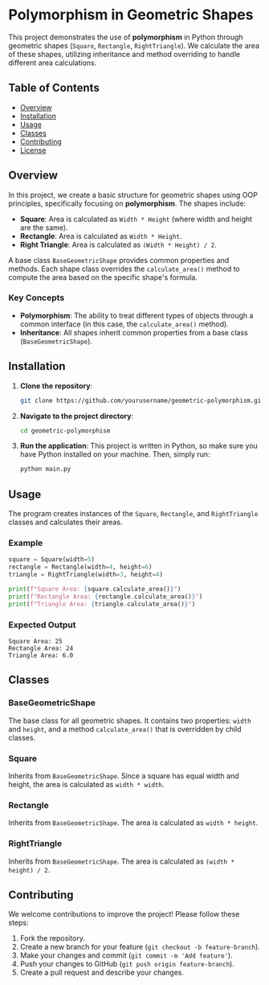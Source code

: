 # Polymorphism in Geometric Shapes

This project demonstrates the use of **polymorphism** in Python through geometric shapes (`Square`, `Rectangle`, `RightTriangle`). We calculate the area of these shapes, utilizing inheritance and method overriding to handle different area calculations.

## Table of Contents
- [Overview](#overview)
- [Installation](#installation)
- [Usage](#usage)
- [Classes](#classes)
- [Contributing](#contributing)
- [License](#license)

## Overview

In this project, we create a basic structure for geometric shapes using OOP principles, specifically focusing on **polymorphism**. The shapes include:

- **Square**: Area is calculated as `Width * Height` (where width and height are the same).
- **Rectangle**: Area is calculated as `Width * Height`.
- **Right Triangle**: Area is calculated as `(Width * Height) / 2`.

A base class `BaseGeometricShape` provides common properties and methods. Each shape class overrides the `calculate_area()` method to compute the area based on the specific shape's formula.

### Key Concepts
- **Polymorphism**: The ability to treat different types of objects through a common interface (in this case, the `calculate_area()` method).
- **Inheritance**: All shapes inherit common properties from a base class (`BaseGeometricShape`).
  
## Installation

1. **Clone the repository**:
   ```bash
   git clone https://github.com/yourusername/geometric-polymorphism.git
   ```

2. **Navigate to the project directory**:
   ```bash
   cd geometric-polymorphism
   ```

3. **Run the application**:
   This project is written in Python, so make sure you have Python installed on your machine. Then, simply run:
   ```bash
   python main.py
   ```

## Usage

The program creates instances of the `Square`, `Rectangle`, and `RightTriangle` classes and calculates their areas.

### Example

```python
square = Square(width=5)
rectangle = Rectangle(width=4, height=6)
triangle = RightTriangle(width=3, height=4)

print(f"Square Area: {square.calculate_area()}")
print(f"Rectangle Area: {rectangle.calculate_area()}")
print(f"Triangle Area: {triangle.calculate_area()}")
```

### Expected Output

```
Square Area: 25
Rectangle Area: 24
Triangle Area: 6.0
```

## Classes

### BaseGeometricShape

The base class for all geometric shapes. It contains two properties: `width` and `height`, and a method `calculate_area()` that is overridden by child classes.

### Square

Inherits from `BaseGeometricShape`. Since a square has equal width and height, the area is calculated as `width * width`.

### Rectangle

Inherits from `BaseGeometricShape`. The area is calculated as `width * height`.

### RightTriangle

Inherits from `BaseGeometricShape`. The area is calculated as `(width * height) / 2`.

## Contributing

We welcome contributions to improve the project! Please follow these steps:

1. Fork the repository.
2. Create a new branch for your feature (`git checkout -b feature-branch`).
3. Make your changes and commit (`git commit -m 'Add feature'`).
4. Push your changes to GitHub (`git push origin feature-branch`).
5. Create a pull request and describe your changes.